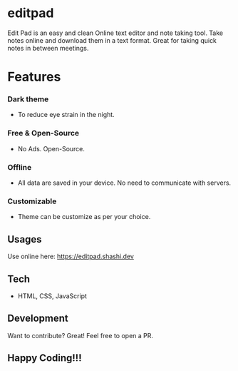 # editpad

Edit Pad is an easy and clean Online text editor and note taking tool. Take notes online and download them in a text format. Great for taking quick notes in between meetings.

# Features
### Dark theme
- To reduce eye strain in the night.

### Free & Open-Source
- No Ads. Open-Source.

### Offline
- All data are saved in your device. No need to communicate with servers.

### Customizable
- Theme can be customize as per your choice.

## Usages
Use online here: https://editpad.shashi.dev

## Tech
* HTML, CSS, JavaScript

## Development
Want to contribute? Great! Feel free to open a PR.

## Happy Coding!!!
